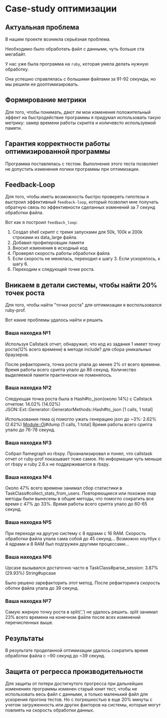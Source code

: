 # Case-study оптимизации

## Актуальная проблема
В нашем проекте возникла серьёзная проблема.

Необходимо было обработать файл с данными, чуть больше ста мегабайт.

У нас уже была программа на `ruby`, которая умела делать нужную обработку.

Она успешно справлялась с большими файлами за 91-92 секунды, но мы решили ее дооптимизировать.

## Формирование метрики
Для того, чтобы понимать, дают ли мои изменения положительный эффект на быстродействие программы я придумал использовать такую метрику: замер времени работы скрипта и количевсто используемой памяти.

## Гарантия корректности работы оптимизированной программы
Программа поставлялась с тестом. Выполнение этого теста позволяет не допустить изменения логики программы при оптимизации.

## Feedback-Loop
Для того, чтобы иметь возможность быстро проверять гипотезы я выстроил эффективный `feedback-loop`, который позволил мне получать обратную связь по эффективности сделанных изменений за 7 секунд обработки файла.

Вот как я построил `feedback_loop`:
1. Создал shell скрипт с тремя запусками для 50k, 100k и 200k строками из data_large файла.
2. Добавил профилеровщик памяти
3. Вносил изменения в исходный код
4. Проверял скорость работы обработки файла
5. Если скорость не менялась, переходил к шагу 3. Если ускорялось, к шагу 6.
6. Переходим к следующей точке роста.

## Вникаем в детали системы, чтобы найти 20% точек роста
Для того, чтобы найти "точки роста" для оптимизации я воспользовался ruby-prof.

Вот какие проблемы удалось найти и решить

### Ваша находка №1
Используя Callstack отчет, обнаружил, что код из задания 1 имеет точку роста(12% всего времени) в методе include? для сбора уникальных браузеров.

После рефакторинга, точка роста упала до менее 2% от всего времени.
Время работы всего срипта упало до 86 секунд.
Количество выделяемой памяти практически не поменялось.

### Ваша находка №2
Следующая точка роста была в Hash#to_json(около 14%) с Callstack отчетом:
14.02% (14.02%) JSON::Ext::Generator::GeneratorMethods::Hash#to_json [1 calls, 1 total]

Использование гема oj помогло ужать генерацию json до ~3%:
2.62% (2.62%) <Module::Oj>#dump [1 calls, 1 total]
Время работы всего срипта упало до 76-78 секунд.

### Ваша находка №3
Собрал flamegraph из rbspy. Проанализировал и понял, что callstask отчет от ruby-prof показывает тоже самое.
Но информации чуть меньше от rbspy и ruby 2.6.x не поддерживается в rbspy.

### Ваша находка №4
Около 47% всего времени занимал сбор статистики в TaskClass#collect_stats_from_users.
Повторяющиеся или похожие map методы были вынесены в общие методы, что помогло сократить все время с 47% до 33%.
Время работы всего срипта упало до 60-65 секунд.

### Ваша находка №5
При переходе на другую систему с 8 ядрами с 16 RAM. Скорость обработки файла упала сама собой до 45 секунд...
Возможно ноутбук с 4 ядрами и 8 RAM был подгружен другими процессами...

### Ваша находка №6
Upcase вызывался достаточно часто в TaskClass#parse_session:
 3.87% (29.93%) String#upcase

Было решено зарефакторить этот метод. После рефакторинга скорость оботки файла упала до 39 секунд.

### Ваша находка №7
Самую жирную точку роста в split(',') не удалось решить. split занимал 23% всего времени на конечном файле после всех изменений перечисленных выше.

## Результаты
В результате проделанной оптимизации удалось сократить время обработки файла с ~90 секунд до ~39 секунд.

## Защита от регресса производительности
Для защиты от потери достигнутого прогресса при дальнейших изменениях программы изменен старый юнит тест, чтобы не использовать весь файл с данными, а только маленький файл для ускорения прогона тестов. Но с погрешностью в еще 20% минуты с учетом загруженность или других факторов на системы, которые могут повлиять на скорость обработки данных.
